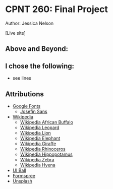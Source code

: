 # CPNT 260: Final Project
Author: Jessica Nelson

[Live site]

## Above and Beyond:

I chose the following:
- 
  - see lines 

## Attributions
- [Google Fonts](https://fonts.google.com/)
   - [Josefin Sans](https://fonts.google.com/specimen/Josefin+Sans?query=josef)
- [Wikipedia](https://en.wikipedia.org/wiki/Main_Page)
   - [Wikipedia African Buffalo](https://en.wikipedia.org/wiki/African_buffalo)
   - [Wikipedia Leopard](https://en.wikipedia.org/wiki/Leopard)
   - [Wikipedia Lion](https://en.wikipedia.org/wiki/Lion)
   - [Wikipedia Elephant](https://en.wikipedia.org/wiki/Elephant)
   - [Wikipedia Giraffe](https://en.wikipedia.org/wiki/Giraffe)
   - [Wikipedia Rhinoceros](https://en.wikipedia.org/wiki/Rhinoceros)
   - [Wikipedia Hippopotamus](https://en.wikipedia.org/wiki/Hippopotamus)
   - [Wikipedia Zebra](https://en.wikipedia.org/wiki/Zebra)
   - [Wikipedia Hyena](https://en.wikipedia.org/wiki/Hyena)
- [UI Ball](https://uiball.com/)
- [Formspree](https://formspree.io/)
- [Unsplash](https://unsplash.com/)
